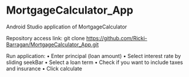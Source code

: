 # MortgageCalculator_App
Android Studio application of MortgageCalculator

Repository access link: git clone https://github.com/Ricki-Barragan/MortgageCalculator_App.git

Run application: 
  •	Enter principal (loan amount)
  •	Select interest rate by sliding seekBar
  •	Select a loan term 
  •	Check if you want to include taxes and insurance 
  •	Click calculate 
